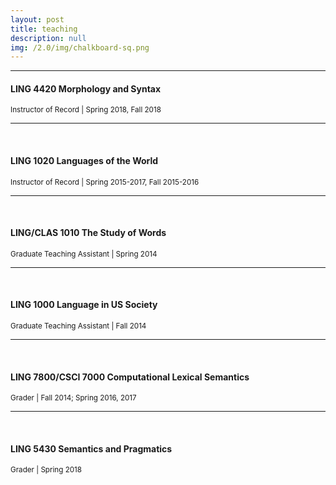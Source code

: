 ```yaml
---
layout: post
title: teaching
description: null
img: /2.0/img/chalkboard-sq.png
---
```


***
<sub></sub>
<h4>LING 4420 Morphology and Syntax</h4>
<sup>Instructor of Record | Spring 2018, Fall 2018</sup>

***
<br>

<h4>LING 1020 Languages of the World</h4>
<sup>Instructor of Record | Spring 2015-2017, Fall 2015-2016</sup>  
  
***
<br>

<h4>LING/CLAS 1010 The Study of Words</h4>
<sup>Graduate Teaching Assistant | Spring 2014</sup>

***
<br>

<h4>LING 1000 Language in US Society</h4>
<sup>Graduate Teaching Assistant | Fall 2014</sup>

***
<br>

<h4>LING 7800/CSCI 7000 Computational Lexical Semantics</h4>
<sup>Grader | Fall 2014; Spring 2016, 2017</sup>

***
<br>

<h4>LING 5430 Semantics and Pragmatics</h4>
<sup>Grader | Spring 2018</sup>
